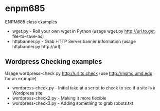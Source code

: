 # enpm685
ENPM685 class examples

* wget.py - Roll your own wget in Python (usage wget.py http://url.to.get file-to-save-as)
* httpbanner.py - Grab HTTP Server banner information (usage httpbanner.py http://url)

Wordpress Checking examples
---------------------------
Usage wordpress-check.py http://url.to.check (use http://msmc.umd.edu for an example)

* wordpress-check.py - Initial take at a script to check to see if a site is a Wordpress site
* wordpress-check2.py - Making it more flexible
* wordpress-check3.py - Adding something to grab robots.txt

